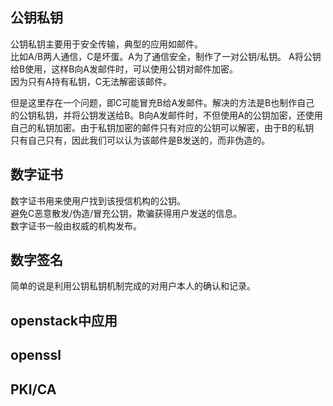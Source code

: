 公钥私钥
----
公钥私钥主要用于安全传输，典型的应用如邮件。  
比如A/B两人通信，C是坏蛋。A为了通信安全，制作了一对公钥/私钥。 
A将公钥给B使用，这样B向A发邮件时，可以使用公钥对邮件加密。  
因为只有A持有私钥，C无法解密该邮件。  

但是这里存在一个问题，即C可能冒充B给A发邮件。解决的方法是B也制作自己  
的公钥私钥，并将公钥发送给B。B向A发邮件时，不但使用A的公钥加密，还使用  
自己的私钥加密。由于私钥加密的邮件只有对应的公钥可以解密，由于B的私钥  
只有自己只有，因此我们可以认为该邮件是B发送的，而非伪造的。  

数字证书
----
数字证书用来使用户找到该授信机构的公钥。  
避免C恶意散发/伪造/冒充公钥，欺骗获得用户发送的信息。  
数字证书一般由权威的机构发布。  

数字签名
----
简单的说是利用公钥私钥机制完成的对用户本人的确认和记录。  


openstack中应用
----

openssl
----

PKI/CA
----
